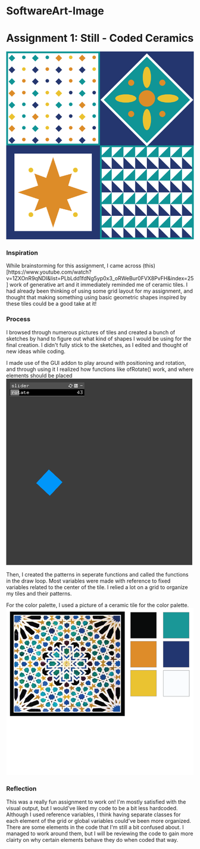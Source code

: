 # SoftwareArt-Image
<h1> Assignment 1: Still - Coded Ceramics </h1>
<img src = Assignment1/bin/data/screenshot3.png>

<h3> Inspiration </h3>
While brainstorming for this assignment, I came across (this)[https://www.youtube.com/watch?v=1ZXOnR9qNDI&list=PLbLdd1fdNg5yp0x3_oRWeBur0FVX8PvFH&index=25] work of generative art and it immediately reminded me of ceramic tiles. I had already been thinking of using some grid layout for my assignment, and thought that making something using basic geometric shapes inspired by these tiles could be a good take at it!
<p align = "center>
  <img src = Assignment1/bin/data/inspo.jpg width= 50% height = 50%>
</p>
    

<h3> Process </h3> 
I browsed through numerous pictures of tiles and created a bunch of sketches by hand to figure out what kind of shapes I would be using for the final creation. I didn't fully stick to the sketches, as I edited and thought of new ideas while coding. 
<p align = "center>
  <img src = Assignment1/bin/data/sketches.jpg width=50% height = 50%>
</p>
     
 I made use of the GUI addon to play around with positioning and rotation, and through using it I realized how functions like ofRotate() work, and where elements should be placed 
 <img src = Assignment1/bin/data/guiScreenshot.png>
 
 Then, I created the patterns in seperate functions and called the functions in the draw loop. Most variables were made with reference to fixed variables related to the center of the tile. I relied a lot on a grid to organize my tiles and their patterns. 
 
 For the color palette, I used a picture of a ceramic tile for the color palette. 
 <img src = Assignment1/bin/data/ColorPalette.png > 
 
 <h3> Reflection </h3>
 This was a really fun assignment to work on! I'm mostly satisfied with the visual output, but I would've liked my code to be a bit less hardcoded. Although I used reference variables, I think having separate classes for each element of the grid or global variables could've been more organized. 
 There are some elements in the code that I'm still a bit confused about. I managed to work around them, but I will be reviewing the code to gain more clairty on why certain elements behave they do when coded that way. 
 
 
 
 
 
 





